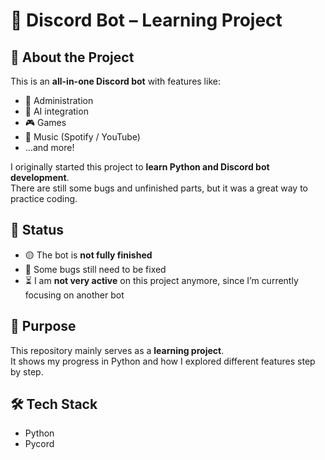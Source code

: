 # 🤖 Discord Bot – Learning Project  

## 📌 About the Project  
This is an **all-in-one Discord bot** with features like:  
- 🔧 Administration 
- 🤖 AI integration  
- 🎮 Games  
- 🎵 Music (Spotify / YouTube)  
- …and more!  

I originally started this project to **learn Python and Discord bot development**.  
There are still some bugs and unfinished parts, but it was a great way to practice coding.  

## 🚧 Status  
- 🟡 The bot is **not fully finished**  
- 🐛 Some bugs still need to be fixed  
- ⏳ I am **not very active** on this project anymore, since I’m currently focusing on another bot  

## 🎯 Purpose  
This repository mainly serves as a **learning project**.  
It shows my progress in Python and how I explored different features step by step.  

## 🛠️ Tech Stack  
- Python  
- Pycord  
